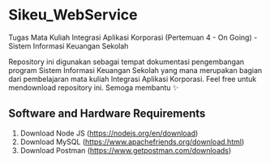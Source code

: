 # Sikeu_WebService
Tugas Mata Kuliah Integrasi Aplikasi Korporasi (Pertemuan 4 - On Going) - Sistem Informasi Keuangan Sekolah

Repository ini digunakan sebagai tempat dokumentasi pengembangan program Sistem Informasi Keuangan Sekolah yang mana merupakan bagian dari pembelajaran mata kuliah Integrasi Aplikasi Korporasi.
Feel free untuk mendownload repository ini. Semoga membantu ✨

## Software and Hardware Requirements
1. Download Node JS (https://nodejs.org/en/download)
2. Download MySQL (https://www.apachefriends.org/download.html)
3. Download Postman (https://www.getpostman.com/downloads)
